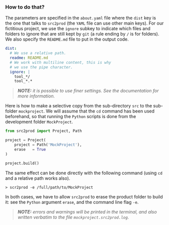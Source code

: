 ### How to do that?

The parameters are specified in the `about.yaml` file where the `dist` key is the one that talks to `src2prod` (the `YAML` file can use other main keys). For our fictitious project, we use the `ignore` subkey to indicate which files and folders to ignore that are still kept by `git` (a rule ending by `/` is for folders). We also specify the `README.md` file to put in the output code.

```yaml
dist:
  # We use a relative path.
  readme: README.md
  # We work with multiline content, this is why
  # we use the pipe character.
  ignore: |
    tool_*/
    tool_*.*
```

> ***NOTE:*** *it is possible to use finer settings. See the documentation for more information.*

Here is how to make a selective copy from the sub-directory `src` to the sub-folder `mockproject`. We will assume that the `cd` command has been used beforehand, so that running the `Python` scripts is done from the development folder `MockProject`.

~~~python
from src2prod import Project, Path

project = Project(
    project = Path('MockProject'),
    erase   = True
)

project.build()
~~~


The same effect can be done directly with the following command (using `cd` and a relative path works also).

~~~
> scr2prod -e /full/path/to/MockProject
~~~


In both cases, we have to allow `src2prod` to erase the product folder to build it: see the `Python` argument `erase`, and the command line flag `-e`.


>
> ***NOTE:*** *errors and warnings will be printed in the terminal, and also written verbatim to the file `mockproject.src2prod.log`.*
